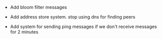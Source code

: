 - Add bloom filter messages

- Add address store system. stop using dns for finding peers
- Add system for sending ping messages if we don't receive messages for 2 minutes 
